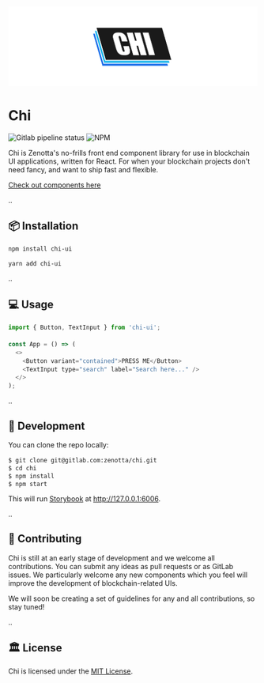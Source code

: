 ![](assets/cover.png)

# Chi

![Gitlab pipeline status](https://img.shields.io/gitlab/pipeline/zenotta/chi/master)
![NPM](https://img.shields.io/npm/l/chi-ui)

Chi is Zenotta's no-frills front end component library for use in blockchain UI applications, written for React. For when your blockchain projects don't need fancy, and want to ship fast and flexible.

[Check out components here](https://zenotta.gitlab.io/chi)

..

## 📦 Installation

```
npm install chi-ui
```

```
yarn add chi-ui
```

..

## 💻 Usage

```javascript
import { Button, TextInput } from 'chi-ui';

const App = () => (
  <>
    <Button variant="contained">PRESS ME</Button>
    <TextInput type="search" label="Search here..." />
  </>
);
```

..

## 🔨 Development

You can clone the repo locally:

```
$ git clone git@gitlab.com:zenotta/chi.git
$ cd chi
$ npm install
$ npm start
```

This will run [Storybook](https://storybook.js.org/) at http://127.0.0.1:6006.

..

## 🤝 Contributing

Chi is still at an early stage of development and we welcome all contributions. You can submit any ideas as pull requests or as GitLab issues. We particularly welcome any new components which you feel will improve the development of 
blockchain-related UIs.

We will soon be creating a set of guidelines for any and all contributions, so stay tuned!

..

## 🏛 License

Chi is licensed under the [MIT License](https://gitlab.com/zenotta/chi/-/blob/master/LICENSE).
